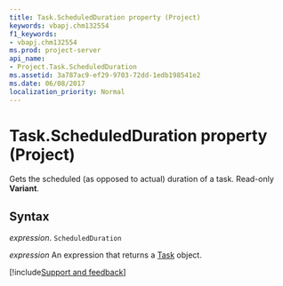 ```yaml
---
title: Task.ScheduledDuration property (Project)
keywords: vbapj.chm132554
f1_keywords:
- vbapj.chm132554
ms.prod: project-server
api_name:
- Project.Task.ScheduledDuration
ms.assetid: 3a787ac9-ef29-9703-72dd-1edb198541e2
ms.date: 06/08/2017
localization_priority: Normal
---
```



# Task.ScheduledDuration property (Project)

Gets the scheduled (as opposed to actual) duration of a task. Read-only  **Variant**.


## Syntax

_expression_. `ScheduledDuration`

 _expression_ An expression that returns a [Task](./Project.Task.md) object.

[!include[Support and feedback](~/includes/feedback-boilerplate.md)]